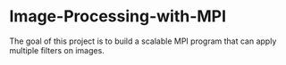 # Image-Processing-with-MPI
The goal of this project is to build a scalable MPI program that can apply multiple filters on images.

